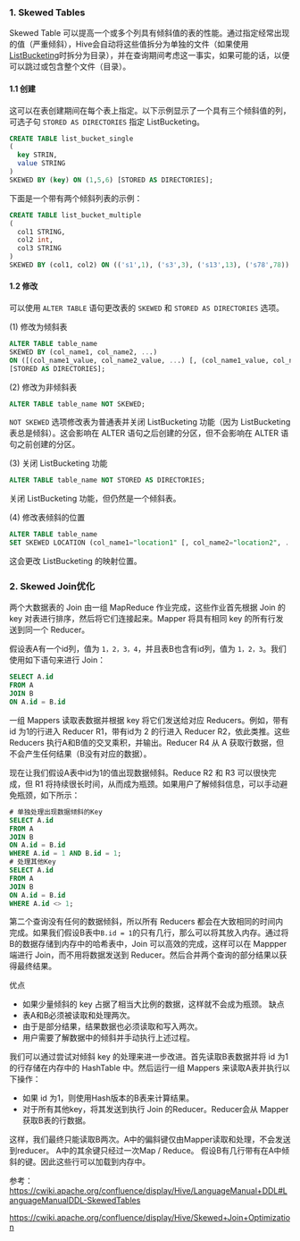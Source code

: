 
### 1. Skewed Tables

Skewed Table 可以提高一个或多个列具有倾斜值的表的性能。通过指定经常出现的值（严重倾斜），Hive会自动将这些值拆分为单独的文件（如果使用[ListBucketing](https://cwiki.apache.org/confluence/display/Hive/ListBucketing)时拆分为目录），并在查询期间考虑这一事实，如果可能的话，以便可以跳过或包含整个文件（目录）。

#### 1.1 创建

这可以在表创建期间在每个表上指定。以下示例显示了一个具有三个倾斜值的列，可选子句 `STORED AS DIRECTORIES` 指定 ListBucketing。
```sql
CREATE TABLE list_bucket_single
(
  key STRIN,
  value STRING
)
SKEWED BY (key) ON (1,5,6) [STORED AS DIRECTORIES];
```
下面是一个带有两个倾斜列表的示例：
```sql
CREATE TABLE list_bucket_multiple
(
  col1 STRING,
  col2 int,
  col3 STRING
)
SKEWED BY (col1, col2) ON (('s1',1), ('s3',3), ('s13',13), ('s78',78)) [STORED AS DIRECTORIES];
```

#### 1.2 修改

可以使用 `ALTER TABLE` 语句更改表的 `SKEWED` 和 `STORED AS DIRECTORIES` 选项。

(1) 修改为倾斜表
```sql
ALTER TABLE table_name
SKEWED BY (col_name1, col_name2, ...)
ON ([(col_name1_value, col_name2_value, ...) [, (col_name1_value, col_name2_value), ...]
[STORED AS DIRECTORIES];
```

(2) 修改为非倾斜表
```sql
ALTER TABLE table_name NOT SKEWED;
```
`NOT SKEWED` 选项修改表为普通表并关闭 ListBucketing 功能（因为 ListBucketing 表总是倾斜）。这会影响在 ALTER 语句之后创建的分区，但不会影响在 ALTER 语句之前创建的分区。

(3) 关闭 ListBucketing 功能
```sql
ALTER TABLE table_name NOT STORED AS DIRECTORIES;
```
关闭 ListBucketing 功能，但仍然是一个倾斜表。

(4) 修改表倾斜的位置
```sql
ALTER TABLE table_name
SET SKEWED LOCATION (col_name1="location1" [, col_name2="location2", ...] );
```
这会更改 ListBucketing 的映射位置。

### 2. Skewed Join优化

两个大数据表的 Join 由一组 MapReduce 作业完成，这些作业首先根据 Join 的 key 对表进行排序，然后将它们连接起来。Mapper 将具有相同 key 的所有行发送到同一个 Reducer。

假设表A有一个id列，值为 `1，2，3，4`，并且表B也含有id列，值为 `1，2，3`。我们使用如下语句来进行 Join：
```sql
SELECT A.id
FROM A
JOIN B
ON A.id = B.id
```
一组 Mappers 读取表数据并根据 key 将它们发送给对应 Reducers。例如，带有 id 为1的行进入 Reducer R1，带有id为 2 的行进入 Reducer R2，依此类推。这些 Reducers 执行A和B值的交叉乘积，并输出。Reducer R4 从 A 获取行数据，但不会产生任何结果（B没有对应的数据）。

现在让我们假设A表中id为1的值出现数据倾斜。Reduce R2 和 R3 可以很快完成，但 R1 将持续很长时间，从而成为瓶颈。如果用户了解倾斜信息，可以手动避免瓶颈，如下所示：
```sql
# 单独处理出现数据倾斜的Key
SELECT A.id
FROM A
JOIN B
ON A.id = B.id
WHERE A.id = 1 AND B.id = 1;
# 处理其他Key
SELECT A.id
FROM A
JOIN B
ON A.id = B.id
WHERE A.id <> 1;
```
第二个查询没有任何的数据倾斜，所以所有 Reducers 都会在大致相同的时间内完成。如果我们假设B表中`B.id = 1`的只有几行，那么可以将其放入内存。通过将B的数据存储到内存中的哈希表中，Join 可以高效的完成，这样可以在 Mappper 端进行 Join，而不用将数据发送到 Reducer。然后合并两个查询的部分结果以获得最终结果。

优点
- 如果少量倾斜的 key 占据了相当大比例的数据，这样就不会成为瓶颈。
缺点
- 表A和B必须被读取和处理两次。
- 由于是部分结果，结果数据也必须读取和写入两次。
- 用户需要了解数据中的倾斜并手动执行上述过程。

我们可以通过尝试对倾斜 key 的处理来进一步改进。首先读取B表数据并将 id 为1的行存储在内存中的 HashTable 中。然后运行一组 Mappers 来读取A表并执行以下操作：
- 如果 id 为1，则使用Hash版本的B表来计算结果。
- 对于所有其他key，将其发送到执行 Join 的Reducer。Reducer会从 Mapper 获取B表的行数据。

这样，我们最终只能读取B两次。A中的偏斜键仅由Mapper读取和处理，不会发送到reducer。 A中的其余键只经过一次Map / Reduce。
假设B有几行带有在A中倾斜的键。因此这些行可以加载到内存中。




参考：https://cwiki.apache.org/confluence/display/Hive/LanguageManual+DDL#LanguageManualDDL-SkewedTables

https://cwiki.apache.org/confluence/display/Hive/Skewed+Join+Optimization
